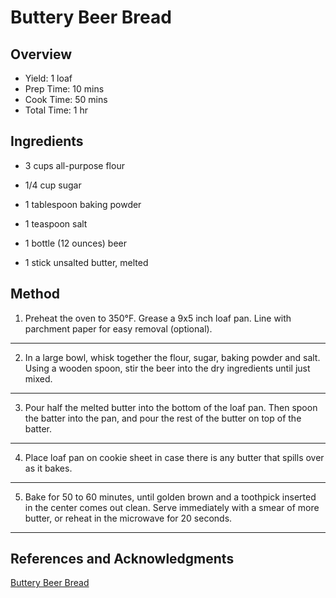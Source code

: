 # Buttery Beer Bread

## Overview

- Yield: 1 loaf
- Prep Time: 10 mins
- Cook Time: 50 mins
- Total Time: 1 hr

## Ingredients

- 3 cups all-purpose flour

- 1/4 cup sugar

- 1 tablespoon baking powder

- 1 teaspoon salt

- 1 bottle (12 ounces) beer

- 1 stick unsalted butter, melted

## Method

1. Preheat the oven to 350°F. Grease a 9x5 inch loaf pan. Line with parchment paper for easy removal (optional).
---
2. In a large bowl, whisk together the flour, sugar, baking powder and salt. Using a wooden spoon, stir the beer into the dry ingredients until just mixed.
---
3. Pour half the melted butter into the bottom of the loaf pan. Then spoon the batter into the pan, and pour the rest of the butter on top of the batter.
---
4. Place loaf pan on cookie sheet in case there is any butter that spills over as it bakes.
---
5. Bake for 50 to 60 minutes, until golden brown and a toothpick inserted in the center comes out clean. Serve immediately with a smear of more butter, or reheat in the microwave for 20 seconds.
---

## References and Acknowledgments

[Buttery Beer Bread](http://www.thenovicechefblog.com/2012/12/buttery-beer-bread/)
